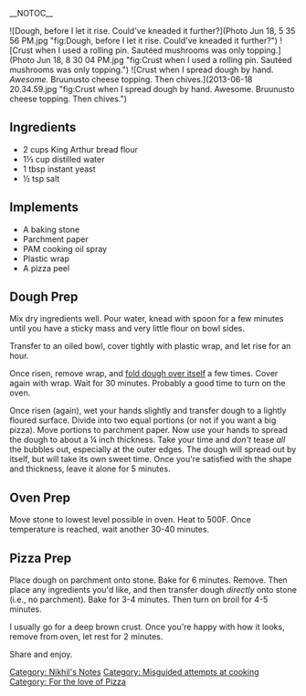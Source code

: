 \_\_NOTOC\_\_

![Dough, before I let it rise. Could've kneaded it
further?](Photo Jun 18, 5 35 56 PM.jpg "fig:Dough, before I let it rise. Could've kneaded it further?")
![Crust when I used a rolling pin. Sautéed mushrooms was only
topping.](Photo Jun 18, 8 30 04 PM.jpg "fig:Crust when I used a rolling pin. Sautéed mushrooms was only topping.")
![Crust when I spread dough by hand. *Awesome.* Bruunusto cheese
topping. Then
chives.](2013-06-18 20.34.59.jpg "fig:Crust when I spread dough by hand. Awesome. Bruunusto cheese topping. Then chives.")

Ingredients
-----------

-   2 cups King Arthur bread flour
-   1⅓ cup distilled water
-   1 tbsp instant yeast
-   ½ tsp salt

Implements
----------

-   A baking stone
-   Parchment paper
-   PAM cooking oil spray
-   Plastic wrap
-   A pizza peel

Dough Prep
----------

Mix dry ingredients well. Pour water, knead with spoon for a few minutes
until you have a sticky mass and very little flour on bowl sides.

Transfer to an oiled bowl, cover tightly with plastic wrap, and let rise
for an hour.

Once risen, remove wrap, and [fold dough over
itself](https://www.youtube.com/watch?v=CQHuWDEo3SA) a few times. Cover
again with wrap. Wait for 30 minutes. Probably a good time to turn on
the oven.

Once risen (again), wet your hands slightly and transfer dough to a
lightly floured surface. Divide into two equal portions (or not if you
want a big pizza). Move portions to parchment paper. Now use your hands
to spread the dough to about a ¼ inch thickness. Take your time and
*don't* tease *all* the bubbles out, especially at the outer edges. The
dough will spread out by itself, but will take its own sweet time. Once
you're satisfied with the shape and thickness, leave it alone for 5
minutes.

Oven Prep
---------

Move stone to lowest level possible in oven. Heat to 500F. Once
temperature is reached, wait another 30-40 minutes.

Pizza Prep
----------

Place dough on parchment onto stone. Bake for 6 minutes. Remove. Then
place any ingredients you'd like, and then transfer dough *directly*
onto stone (i.e., no parchment). Bake for 3-4 minutes. Then turn on
broil for 4-5 minutes.

I usually go for a deep brown crust. Once you're happy with how it
looks, remove from oven, let rest for 2 minutes.

Share and enjoy.

[Category: Nikhil's Notes](Category:_Nikhil's_Notes "wikilink")
[Category: Misguided attempts at
cooking](Category:_Misguided_attempts_at_cooking "wikilink") [Category:
For the love of Pizza](Category:_For_the_love_of_Pizza "wikilink")

